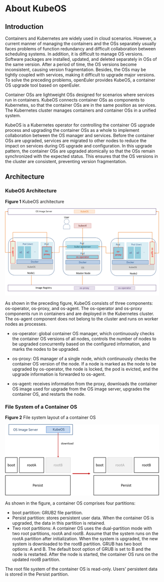 # About KubeOS

## Introduction

Containers and Kubernetes are widely used in cloud scenarios. However, a current manner of managing the containers and the OSs separately usually faces problems of function redundancy and difficult collaboration between scheduling systems. In addition, it is difficult to manage OS versions. Software packages are installed, updated, and deleted separately in OSs of the same version. After a period of time, the OS versions become inconsistent, causing version fragmentation. Besides, the OSs may be tightly coupled with services, making it difficult to upgrade major versions. To solve the preceding problems, openEuler provides KubeOS, a container OS upgrade tool based on openEuler.

Container OSs are  lightweight OSs designed for scenarios where services run in containers. KubeOS connects container OSs as components to Kubernetes, so that the container OSs are in the same position as services. The Kubernetes cluster manages containers and container OSs in a unified system.

KubeOS is a Kubernetes operator for controlling the container OS upgrade process and upgrading the container OSs as a whole to implement collaboration between the OS manager and services. Before the container OSs are upgraded, services are migrated to other nodes to reduce the impact on services during OS upgrade and configuration. In this upgrade pattern, the container OSs are upgraded atomically so that the OSs remain synchronized with the expected status. This ensures that the OS versions in the cluster are consistent, preventing version fragmentation.

## Architecture

### KubeOS Architecture

**Figure 1** KubeOS architecture

![](./figures/kubeos-architecture.png)

As shown in the preceding figure, KubeOS consists of three components: os-operator, os-proxy, and os-agent. The os-operator and os-proxy components run in containers and are deployed in the Kubernetes cluster. The os-agent component does not belong to the cluster and runs on worker nodes as processes.

- os-operator: global container OS manager, which continuously checks the container OS versions of all nodes, controls the number of nodes to be upgraded concurrently based on the configured information, and marks the nodes to be upgraded.

- os-proxy: OS manager of a single node, which continuously checks the container OS version of the node. If a node is marked as the node to be upgraded by os-operator, the node is locked, the pod is evicted, and the upgrade information is forwarded to os-agent.

- os-agent: receives information from the proxy, downloads the container OS image used for upgrade from the OS image server, upgrades the container OS, and restarts the node.


### File System of a Container OS

**Figure 2** File system layout of a container OS

![](./figures/file-system-layout-of-a-container-os.png)



As shown in the figure, a container OS comprises four partitions:

- boot partition: GRUB2 file partition.
- Persist partition: stores persistent user data. When the container OS is upgraded, the data in this partition is retained.
- Two root partitions: A container OS uses the dual-partition mode with two root partitions, rootA and rootB. Assume that the system runs on the rootA partition after initialization. When the system is upgraded, the new system is downloaded to the rootB partition. GRUB has two boot options: A and B. The default boot option of GRUB is set to B and the node is restarted. After the node is started, the container OS runs on the updated rootB partition.

The root file system of the container OS is read-only. Users' persistent data is stored in the Persist partition.
